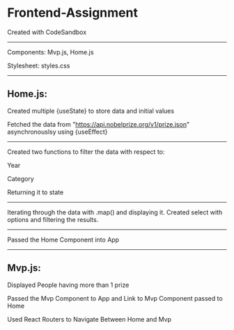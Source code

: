 # Frontend-Assignment
Created with CodeSandbox

--------------------------

Components:
  Mvp.js,
  Home.js
  
Stylesheet:
  styles.css
  
--------------------------
Home.js:
--------------------------
Created multiple {useState} to store data and initial values

Fetched the data from "https://api.nobelprize.org/v1/prize.json" asynchronouslsy using {useEffect}

--------------------------

Created two functions to filter the data with respect to:

  Year
  
  Category
  
Returning it to state 

--------------------------

Iterating through the data with .map() and displaying it.
Created select with options and filtering the results.

--------------------------

Passed the Home Component into App

--------------------------

Mvp.js:
--------------------------
Displayed People having more than 1 prize

Passed the Mvp Component to App and Link to Mvp Component passed to Home


Used React Routers to Navigate Between Home and Mvp









